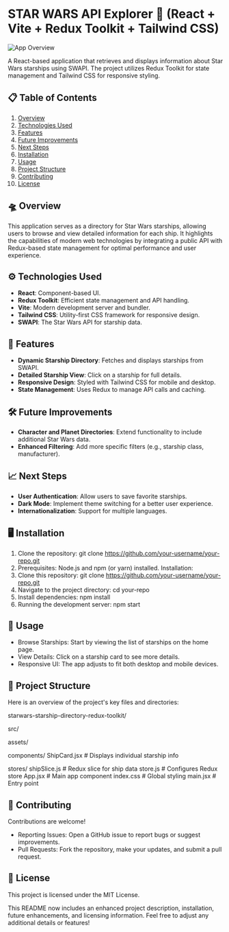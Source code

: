# STAR WARS API Explorer 🚀 (React + Vite + Redux Toolkit + Tailwind CSS)

![App Overview]()

A React-based application that retrieves and displays information about Star Wars starships using SWAPI. The project utilizes Redux Toolkit for state management and Tailwind CSS for responsive styling.

## 📋 Table of Contents
1. [Overview](#-overview)
2. [Technologies Used](#-technologies-used)
3. [Features](#-features)
4. [Future Improvements](#-future-improvements)
5. [Next Steps](#-next-steps)
6. [Installation](#-installation)
7. [Usage](#-usage)
8. [Project Structure](#-project-structure)
9. [Contributing](#-contributing)
10. [License](#-license)

## 🛸 Overview
This application serves as a directory for Star Wars starships, allowing users to browse and view detailed information for each ship. It highlights the capabilities of modern web technologies by integrating a public API with Redux-based state management for optimal performance and user experience.

## ⚙️ Technologies Used
- **React**: Component-based UI.
- **Redux Toolkit**: Efficient state management and API handling.
- **Vite**: Modern development server and bundler.
- **Tailwind CSS**: Utility-first CSS framework for responsive design.
- **SWAPI**: The Star Wars API for starship data.

## 🌟 Features
- **Dynamic Starship Directory**: Fetches and displays starships from SWAPI.
- **Detailed Starship View**: Click on a starship for full details.
- **Responsive Design**: Styled with Tailwind CSS for mobile and desktop.
- **State Management**: Uses Redux to manage API calls and caching.

## 🛠️ Future Improvements
- **Character and Planet Directories**: Extend functionality to include additional Star Wars data.
- **Enhanced Filtering**: Add more specific filters (e.g., starship class, manufacturer).

## 📈 Next Steps
- **User Authentication**: Allow users to save favorite starships.
- **Dark Mode**: Implement theme switching for a better user experience.
- **Internationalization**: Support for multiple languages.

## 🖥️ Installation
1. Clone the repository:
git clone https://github.com/your-username/your-repo.git
1. Prerequisites:
Node.js and npm (or yarn) installed.
Installation:
2. Clone this repository:
git clone https://github.com/your-username/your-repo.git
3. Navigate to the project directory:
cd your-repo
4. Install dependencies:
npm install   
5. Running the development server:
npm start

## 🔧 Usage
- Browse Starships: Start by viewing the list of starships on the home page.
- View Details: Click on a starship card to see more details.
- Responsive UI: The app adjusts to fit both desktop and mobile devices.

## 📂 Project Structure
Here is an overview of the project's key files and directories:

starwars-starship-directory-redux-toolkit/

src/

assets/

components/
ShipCard.jsx   # Displays individual starship info

stores/
shipSlice.js   # Redux slice for ship data
store.js       # Configures Redux store
App.jsx        # Main app component
index.css      # Global styling
main.jsx       # Entry point

## 🤝 Contributing
Contributions are welcome!

- Reporting Issues: Open a GitHub issue to report bugs or suggest improvements.
- Pull Requests: Fork the repository, make your updates, and submit a pull request.

## 📜 License
This project is licensed under the MIT License.

This README now includes an enhanced project description, installation, future enhancements, and licensing information. Feel free to adjust any additional details or features!
